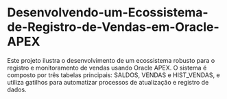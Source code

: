 # Desenvolvendo-um-Ecossistema-de-Registro-de-Vendas-em-Oracle-APEX
Este projeto ilustra o desenvolvimento de um ecossistema robusto para o registro e monitoramento de vendas usando Oracle APEX. O sistema é composto por três tabelas principais: SALDOS, VENDAS e HIST_VENDAS, e utiliza gatilhos para automatizar processos de atualização e registro de dados.
